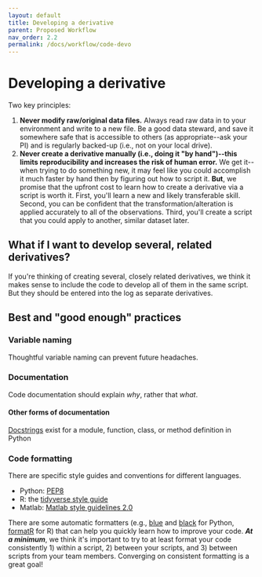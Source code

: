 ```yaml
---
layout: default
title: Developing a derivative
parent: Proposed Workflow
nav_order: 2.2
permalink: /docs/workflow/code-devo
---
```


# Developing a derivative
Two key principles:
1. **Never modify raw/original data files.** Always read raw data in to your environment and write to a new file. Be a good data steward, and save it somewhere safe that is accessible to others (as appropriate--ask your PI) and is regularly backed-up (i.e., not on your local drive).
2. **Never create a derivative manually (i.e., doing it "by hand")--this limits reproducibility and increases the risk of human error.** We get it--when trying to do something new, it may feel like you could accomplish it much faster by hand then by figuring out how to script it. **But**, we promise that the upfront cost to learn how to create a derivative via a script is worth it. First, you'll learn a new and likely transferable skill. Second, you can be confident that the transformation/alteration is applied accurately to all of the observations. Third, you'll create a script that you could apply to another, similar dataset later.

## What if I want to develop several, related derivatives?
If you're thinking of creating several, closely related derivatives, we think it makes sense to include the code to develop all of them in the same script. But they should be entered into the log as separate derivatives.

## Best and "good enough" practices
### Variable naming
Thoughtful variable naming can prevent future headaches. 


### Documentation
Code documentation should explain *why*, rather that *what*. 
#### Other forms of documentation
[Docstrings](https://peps.python.org/pep-0257/) exist for a module, function, class, or method definition in Python

### Code formatting
There are specific style guides and conventions for different languages.
* Python: [PEP8](https://peps.python.org/pep-0008/)
* R: the [tidyverse style guide](https://style.tidyverse.org/index.html)
* Matlab: [Matlab style guidelines 2.0](https://www.mathworks.com/matlabcentral/fileexchange/46056-matlab-style-guidelines-2-0?s_tid=blogs_rc_6)

There are some automatic formatters (e.g., [blue](https://blue.readthedocs.io/en/latest/) and [black](https://black.readthedocs.io/en/stable/) for Python, [formatR](https://yihui.org/formatr/) for R) that can help you quickly learn how to improve your code. ***At a minimum***, we think it's important to try to at least format your code consistently 1) within a script, 2) between your scripts, and 3) between scripts from your team members. Converging on consistent formatting is a great goal!

